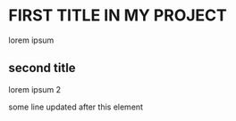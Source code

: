 # FIRST TITLE IN MY PROJECT

lorem ipsum
 
 ## second title

 lorem ipsum 2


 some line updated after this element
